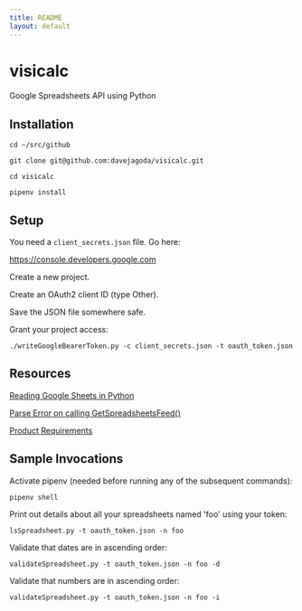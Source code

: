 ```yaml
---
title: README
layout: default
---
```


visicalc
========

Google Spreadsheets API using Python

Installation
------------

`cd ~/src/github`

`git clone git@github.com:davejagoda/visicalc.git`

`cd visicalc`

`pipenv install`

Setup
-----

You need a `client_secrets.json` file. Go here:

https://console.developers.google.com

Create a new project.

Create an OAuth2 client ID (type Other).

Save the JSON file somewhere safe.

Grant your project access:

`./writeGoogleBearerToken.py -c client_secrets.json -t oauth_token.json`

Resources
---------

[Reading Google Sheets in Python](http://www.payne.org/index.php/Reading_Google_Spreadsheets_in_Python)

[Parse Error on calling GetSpreadsheetsFeed()](https://code.google.com/a/google.com/p/apps-api-issues/issues/detail?id=3851)

[Product Requirements](PRD.md)

Sample Invocations
------------------

Activate pipenv (needed before running any of the subsequent commands):

`pipenv shell`

Print out details about all your spreadsheets named 'foo' using your token:

`lsSpreadsheet.py -t oauth_token.json -n foo`

Validate that dates are in ascending order:

`validateSpreadsheet.py -t oauth_token.json -n foo -d`

Validate that numbers are in ascending order:

`validateSpreadsheet.py -t oauth_token.json -n foo -i`
